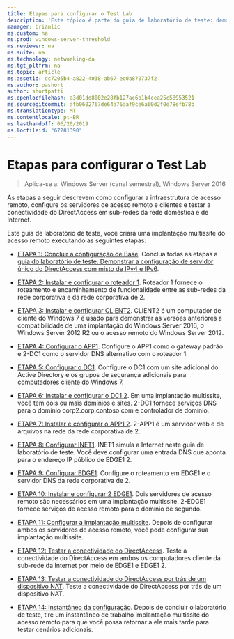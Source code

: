 ```yaml
---
title: Etapas para configurar o Test Lab
description: 'Este tópico é parte do guia de laboratório de teste: demonstrar uma implantação de multissite de DirectAccess para Windows Server 2016'
manager: brianlic
ms.custom: na
ms.prod: windows-server-threshold
ms.reviewer: na
ms.suite: na
ms.technology: networking-da
ms.tgt_pltfrm: na
ms.topic: article
ms.assetid: dc7205b4-a822-4038-ab67-ec0a870737f2
ms.author: pashort
author: shortpatti
ms.openlocfilehash: a3d01dd8002e28fb127ac6b1b4cea25c58953521
ms.sourcegitcommit: afb0602767de64a76aaf9ce6a60d2f0e78efb78b
ms.translationtype: MT
ms.contentlocale: pt-BR
ms.lasthandoff: 06/20/2019
ms.locfileid: "67281390"
---
```

# <a name="steps-for-configuring-the-test-lab"></a>Etapas para configurar o Test Lab

>Aplica-se a: Windows Server (canal semestral), Windows Server 2016

As etapas a seguir descrevem como configurar a infraestrutura de acesso remoto, configure os servidores de acesso remoto e clientes e testar a conectividade do DirectAccess em sub-redes da rede doméstica e de Internet.  
  
Este guia de laboratório de teste, você criará uma implantação multissite do acesso remoto executando as seguintes etapas:  
  
-   [ETAPA 1: Concluir a configuração de Base](assetId:///9eb4a9ba-9118-4ea3-8963-e643ec81c3ed). Conclua todas as etapas a [guia do laboratório de teste: Demonstrar a configuração de servidor único do DirectAccess com misto de IPv4 e IPv6](https://go.microsoft.com/fwlink/p/?LinkId=237004).  
  
-   [ETAPA 2: Instalar e configurar o roteador 1](assetId:///e4b1a298-d5b0-410e-970b-c5358a9378f9). Roteador 1 fornece o roteamento e encaminhamento de funcionalidade entre as sub-redes da rede corporativa e da rede corporativa de 2.  
  
-   [ETAPA 3: Instalar e configurar CLIENT2](assetId:///6cbee1b5-f6f6-443f-8fa9-31cc5c05a0ee). CLIENT2 é um computador de cliente do Windows 7 é usado para demonstrar as versões anteriores a compatibilidade de uma implantação do Windows Server 2016, o Windows Server 2012 R2 ou o acesso remoto do Windows Server 2012.  
  
-   [ETAPA 4: Configurar o APP1](assetId:///a0ee655e-c01e-4bf3-a7b3-064e9614f810). Configure o APP1 como o gateway padrão e 2-DC1 como o servidor DNS alternativo com o roteador 1.  
  
-   [ETAPA 5: Configurar o DC1](assetId:///205ca795-93ce-4e53-aa6b-b44c87f0e14a). Configure o DC1 com um site adicional do Active Directory e os grupos de segurança adicionais para computadores cliente do Windows 7.  
  
-   [ETAPA 6: Instalar e configurar o DC1 2](assetId:///16752f61-edbf-4ff4-9d7a-e2077b66a127). Em uma implantação multissite, você tem dois ou mais domínios e sites. 2-DC1 fornece serviços DNS para o domínio corp2.corp.contoso.com e controlador de domínio.  
  
-   [ETAPA 7: Instalar e configurar o APP1 2](assetId:///7d04b54e-590a-4d33-9766-415789859f29). 2-APP1 é um servidor web e de arquivos na rede da rede corporativa de 2.  
  
-   [ETAPA 8: Configurar INET1](assetId:///8ecc0b63-8626-4939-8d26-3d51d051d231). INET1 simula a Internet neste guia de laboratório de teste. Você deve configurar uma entrada DNS que aponta para o endereço IP público de EDGE1 2.  
  
-   [ETAPA 9: Configurar EDGE1](assetId:///562744dc-30f6-42fa-bd5f-60a013b2179e). Configure o roteamento em EDGE1 e o servidor DNS da rede corporativa de 2.  
  
-   [ETAPA 10: Instalar e configurar 2 EDGE1](assetId:///1938c4f3-ca96-475d-9f2e-6bea3b7a4130). Dois servidores de acesso remoto são necessários em uma implantação multissite. 2-EDGE1 fornece serviços de acesso remoto para o domínio de segundo.  
  
-   [ETAPA 11: Configurar a implantação multissite](assetId:///537e4b68-043f-49c9-94d8-15ce8c4b18e2). Depois de configurar ambos os servidores de acesso remoto, você pode configurar sua implantação multissite.  
  
-   [ETAPA 12: Testar a conectividade do DirectAccess](assetId:///aa293b5d-4b6f-4004-95f3-0ab54804b15c). Teste a conectividade do DirectAccess em ambos os computadores cliente da sub-rede da Internet por meio de EDGE1 e EDGE1 2.  
  
-   [ETAPA 13: Testar a conectividade do DirectAccess por trás de um dispositivo NAT](assetId:///41f8195b-00a1-4991-9db8-3703514dbe0c). Teste a conectividade do DirectAccess por trás de um dispositivo NAT.  
  
-   [ETAPA 14: Instantâneo da configuração](assetId:///7b56d5c9-c334-463e-9e29-d652ca110d84). Depois de concluir o laboratório de teste, tire um instantâneo de trabalho implantação multissite do acesso remoto para que você possa retornar a ele mais tarde para testar cenários adicionais.  
  


